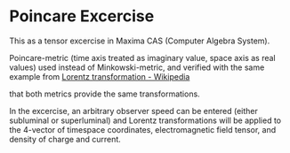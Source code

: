 # Poincare Excercise

This as a tensor excercise in Maxima CAS 
(Computer Algebra System).

Poincare-metric (time axis treated as imaginary value,
space axis as real values) 
used instead of Minkowski-metric,
and verified with the same example from
[Lorentz transformation - Wikipedia](https://en.wikipedia.org/wiki/Lorentz_transformation)

that both metrics provide the same transformations.

In the excercise, an arbitrary observer speed can
be entered (either subluminal or superluminal) and 
Lorentz transformations will be applied to the 
4-vector of timespace coordinates, electromagnetic
field tensor, and density of charge and current.

